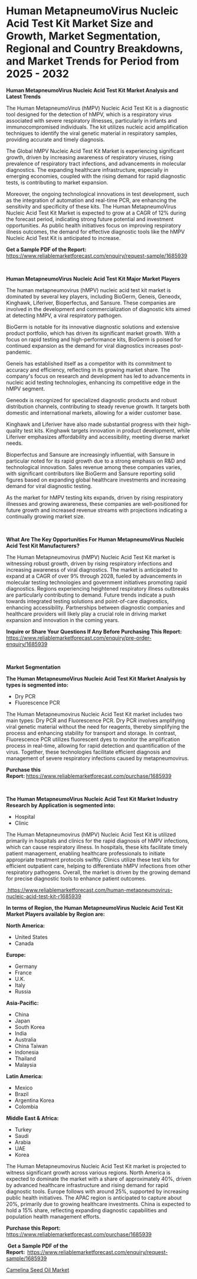 <p><h1>Human MetapneumoVirus Nucleic Acid Test Kit Market Size and Growth, Market Segmentation, Regional and Country Breakdowns, and Market Trends for Period from 2025 -  2032</h1></p><p><strong>Human MetapneumoVirus Nucleic Acid Test Kit Market Analysis and Latest Trends</strong></p>
<p><p>The Human MetapneumoVirus (hMPV) Nucleic Acid Test Kit is a diagnostic tool designed for the detection of hMPV, which is a respiratory virus associated with severe respiratory illnesses, particularly in infants and immunocompromised individuals. The kit utilizes nucleic acid amplification techniques to identify the viral genetic material in respiratory samples, providing accurate and timely diagnosis.</p><p>The Global hMPV Nucleic Acid Test Kit Market is experiencing significant growth, driven by increasing awareness of respiratory viruses, rising prevalence of respiratory tract infections, and advancements in molecular diagnostics. The expanding healthcare infrastructure, especially in emerging economies, coupled with the rising demand for rapid diagnostic tests, is contributing to market expansion. </p><p>Moreover, the ongoing technological innovations in test development, such as the integration of automation and real-time PCR, are enhancing the sensitivity and specificity of these kits. The Human MetapneumoVirus Nucleic Acid Test Kit Market is expected to grow at a CAGR of 12% during the forecast period, indicating strong future potential and investment opportunities. As public health initiatives focus on improving respiratory illness outcomes, the demand for effective diagnostic tools like the hMPV Nucleic Acid Test Kit is anticipated to increase.</p></p>
<p><strong>Get a Sample PDF of the Report:&nbsp;</strong> <a href="https://www.reliablemarketforecast.com/enquiry/request-sample/1685939?utm_campaign=3197&utm_medium=2&utm_source=Github&utm_content=ia&utm_term=24032025&utm_id=human-metapneumovirus-nucleic-acid-test-kit">https://www.reliablemarketforecast.com/enquiry/request-sample/1685939</a></p>
<p>&nbsp;</p>
<p><strong>Human MetapneumoVirus Nucleic Acid Test Kit Major Market Players</strong></p>
<p><p>The human metapneumovirus (hMPV) nucleic acid test kit market is dominated by several key players, including BioGerm, Geneis, Geneodx, Kinghawk, Liferiver, Bioperfectus, and Sansure. These companies are involved in the development and commercialization of diagnostic kits aimed at detecting hMPV, a viral respiratory pathogen.</p><p>BioGerm is notable for its innovative diagnostic solutions and extensive product portfolio, which has driven its significant market growth. With a focus on rapid testing and high-performance kits, BioGerm is poised for continued expansion as the demand for viral diagnostics increases post-pandemic.</p><p>Geneis has established itself as a competitor with its commitment to accuracy and efficiency, reflecting in its growing market share. The company's focus on research and development has led to advancements in nucleic acid testing technologies, enhancing its competitive edge in the hMPV segment.</p><p>Geneodx is recognized for specialized diagnostic products and robust distribution channels, contributing to steady revenue growth. It targets both domestic and international markets, allowing for a wider customer base.</p><p>Kinghawk and Liferiver have also made substantial progress with their high-quality test kits. Kinghawk targets innovation in product development, while Liferiver emphasizes affordability and accessibility, meeting diverse market needs.</p><p>Bioperfectus and Sansure are increasingly influential, with Sansure in particular noted for its rapid growth due to a strong emphasis on R&D and technological innovation. Sales revenue among these companies varies, with significant contributors like BioGerm and Sansure reporting solid figures based on expanding global healthcare investments and increasing demand for viral diagnostic testing.</p><p>As the market for hMPV testing kits expands, driven by rising respiratory illnesses and growing awareness, these companies are well-positioned for future growth and increased revenue streams with projections indicating a continually growing market size.</p></p>
<p>&nbsp;</p>
<p><strong>What Are The Key Opportunities For Human MetapneumoVirus Nucleic Acid Test Kit Manufacturers?</strong></p>
<p><p>The Human Metapneumovirus (hMPV) Nucleic Acid Test Kit market is witnessing robust growth, driven by rising respiratory infections and increasing awareness of viral diagnostics. The market is anticipated to expand at a CAGR of over 9% through 2028, fueled by advancements in molecular testing technologies and government initiatives promoting rapid diagnostics. Regions experiencing heightened respiratory illness outbreaks are particularly contributing to demand. Future trends indicate a push towards integrated testing solutions and point-of-care diagnostics, enhancing accessibility. Partnerships between diagnostic companies and healthcare providers will likely play a crucial role in driving market expansion and innovation in the coming years.</p></p>
<p><strong>Inquire or Share Your Questions If Any Before Purchasing This Report:</strong> <a href="https://www.reliablemarketforecast.com/enquiry/pre-order-enquiry/1685939?utm_campaign=3197&utm_medium=2&utm_source=Github&utm_content=ia&utm_term=24032025&utm_id=human-metapneumovirus-nucleic-acid-test-kit">https://www.reliablemarketforecast.com/enquiry/pre-order-enquiry/1685939</a></p>
<p>&nbsp;</p>
<p><strong>Market Segmentation</strong></p>
<p><strong>The Human MetapneumoVirus Nucleic Acid Test Kit Market Analysis by types is segmented into:</strong></p>
<p><ul><li>Dry PCR</li><li>Fluorescence PCR</li></ul></p>
<p><p>The Human Metapneumovirus Nucleic Acid Test Kit market includes two main types: Dry PCR and Fluorescence PCR. Dry PCR involves amplifying viral genetic material without the need for reagents, thereby simplifying the process and enhancing stability for transport and storage. In contrast, Fluorescence PCR utilizes fluorescent dyes to monitor the amplification process in real-time, allowing for rapid detection and quantification of the virus. Together, these technologies facilitate efficient diagnosis and management of severe respiratory infections caused by metapneumovirus.</p></p>
<p><strong>Purchase this Report:&nbsp;</strong><a href="https://www.reliablemarketforecast.com/purchase/1685939?utm_campaign=3197&utm_medium=2&utm_source=Github&utm_content=ia&utm_term=24032025&utm_id=human-metapneumovirus-nucleic-acid-test-kit">https://www.reliablemarketforecast.com/purchase/1685939</a></p>
<p>&nbsp;</p>
<p><strong>The Human MetapneumoVirus Nucleic Acid Test Kit Market Industry Research by Application is segmented into:</strong></p>
<p><ul><li>Hospital</li><li>Clinic</li></ul></p>
<p><p>The Human Metapneumovirus (hMPV) Nucleic Acid Test Kit is utilized primarily in hospitals and clinics for the rapid diagnosis of hMPV infections, which can cause respiratory illness. In hospitals, these kits facilitate timely patient management, enabling healthcare professionals to initiate appropriate treatment protocols swiftly. Clinics utilize these test kits for efficient outpatient care, helping to differentiate hMPV infections from other respiratory pathogens. Overall, the market is driven by the growing demand for precise diagnostic tools to enhance patient outcomes.</p></p>
<p><a href="https://www.reliablemarketforecast.com/human-metapneumovirus-nucleic-acid-test-kit-r1685939?utm_campaign=3197&utm_medium=2&utm_source=Github&utm_content=ia&utm_term=24032025&utm_id=human-metapneumovirus-nucleic-acid-test-kit">&nbsp;https://www.reliablemarketforecast.com/human-metapneumovirus-nucleic-acid-test-kit-r1685939</a></p>
<p><strong>In terms of Region, the Human MetapneumoVirus Nucleic Acid Test Kit Market Players available by Region are:</strong></p>
<p>
    <p> <strong> North America: </strong>
        <ul>
            <li>United States</li>
            <li>Canada</li>
        </ul>
        </p> 
    <p> <strong> Europe: </strong>
        <ul>
            <li>Germany</li>
            <li>France</li>
            <li>U.K.</li>
            <li>Italy</li>
            <li>Russia</li>
        </ul>
        </p> 
    <p> <strong> Asia-Pacific: </strong>
        <ul>
            <li>China</li>
            <li>Japan</li>
            <li>South Korea</li>
            <li>India</li>
            <li>Australia</li>
            <li>China Taiwan</li>
            <li>Indonesia</li>
            <li>Thailand</li>
            <li>Malaysia</li>
        </ul>
        </p> 
    <p> <strong> Latin America: </strong>
        <ul>
            <li>Mexico</li>
            <li>Brazil</li>
            <li>Argentina Korea</li>
            <li>Colombia</li>
        </ul>
        </p> 
    <p> <strong> Middle East & Africa: </strong>
        <ul>
            <li>Turkey</li>
            <li>Saudi</li>
            <li>Arabia</li>
            <li>UAE</li>
            <li>Korea</li>
        </ul>
    </p>
    </p>
<p><p>The Human Metapneumovirus Nucleic Acid Test Kit market is projected to witness significant growth across various regions. North America is expected to dominate the market with a share of approximately 40%, driven by advanced healthcare infrastructure and rising demand for rapid diagnostic tools. Europe follows with around 25%, supported by increasing public health initiatives. The APAC region is anticipated to capture about 20%, primarily due to growing healthcare investments. China is expected to hold a 15% share, reflecting expanding diagnostic capabilities and population health management efforts.</p></p>
<p><strong>Purchase this Report: </strong><a href="https://www.reliablemarketforecast.com/purchase/1685939?utm_campaign=3197&utm_medium=2&utm_source=Github&utm_content=ia&utm_term=24032025&utm_id=human-metapneumovirus-nucleic-acid-test-kit">https://www.reliablemarketforecast.com/purchase/1685939</a></p>
<p>&nbsp;<strong>Get a Sample PDF of the Report:&nbsp;&nbsp;</strong><a href="https://www.reliablemarketforecast.com/enquiry/request-sample/1685939?utm_campaign=3197&utm_medium=2&utm_source=Github&utm_content=ia&utm_term=24032025&utm_id=human-metapneumovirus-nucleic-acid-test-kit">https://www.reliablemarketforecast.com/enquiry/request-sample/1685939</a></p>
<p><strong></strong></p>
<p><p><a href="https://github.com/scaseiargas/Market-Research-Report-List-1/blob/main/camelina-seed-oil-market.md?utm_campaign=3197&utm_medium=2&utm_source=Github&utm_content=ia&utm_term=24032025&utm_id=human-metapneumovirus-nucleic-acid-test-kit">Camelina Seed Oil Market</a></p></p>
